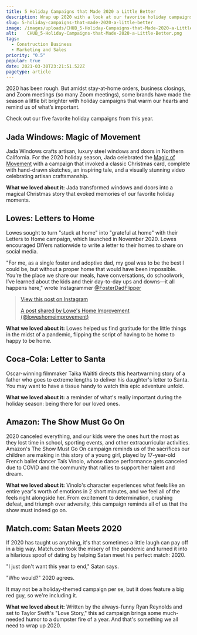 ```yaml
---
title: 5 Holiday Campaigns that Made 2020 a Little Better
description: Wrap up 2020 with a look at our favorite holiday campaigns from the brands that touched our hearts and made us laugh when we needed it most.
slug: 5-holiday-campaigns-that-made-2020-a-little-better
image: /images/uploads/CHUB_5-Holiday-Campaigns-that-Made-2020-a-Little-Better.png
alt: 	CHUB_5-Holiday-Campaigns-that-Made-2020-a-Little-Better.png
tags:
  - Construction Business
  - Marketing and Sales
priority: "0.5"
popular: true
date: 2021-03-30T23:21:51.522Z
pagetype: article
---
```


2020 has been rough. But amidst stay-at-home orders, business closings, and Zoom meetings (so many Zoom meetings), some brands have made the season a little bit brighter with holiday campaigns that warm our hearts and remind us of what’s important.

Check out our five favorite holiday campaigns from this year.

Jada Windows: Magic of Movement
-------------------------------

Jada Windows crafts artisan, luxury steel windows and doors in Northern California. For the 2020 holiday season, Jada celebrated the [Magic of Movement](https://jadawindows.com/magic-of-movement) with a campaign that invoked a classic Christmas card, complete with hand-drawn sketches, an inspiring tale, and a visually stunning video celebrating artisan craftsmanship.

**What we loved about it:** Jada transformed windows and doors into a magical Christmas story that evoked memories of our favorite holiday moments.

Lowes: Letters to Home
----------------------

Lowes sought to turn "stuck at home" into "grateful at home" with their Letters to Home campaign, which launched in November 2020. Lowes encouraged DIYers nationwide to write a letter to their homes to share on social media.

"For me, as a single foster and adoptive dad, my goal was to be the best I could be, but without a proper home that would have been impossible. You’re the place we share our meals, have conversations, do schoolwork, I’ve learned about the kids and their day-to-day ups and downs—it all happens here," wrote Instagrammer [@FosterDadFlipper](https://www.instagram.com/fosterdadflipper/)

> [](https://www.instagram.com/p/CIjR-oOD6Gk/?utm_source=ig_embed&utm_campaign=loading)
>
> [View this post on Instagram](https://www.instagram.com/p/CIjR-oOD6Gk/?utm_source=ig_embed&utm_campaign=loading)
>
> [A post shared by Lowe's Home Improvement (@loweshomeimprovement)](https://www.instagram.com/p/CIjR-oOD6Gk/?utm_source=ig_embed&utm_campaign=loading)

**What we loved about it:** Lowes helped us find gratitude for the little things in the midst of a pandemic, flipping the script of having to be home to happy to be home.

Coca-Cola: Letter to Santa
--------------------------

Oscar-winning filmmaker Taika Waititi﻿﻿ directs this heartwarming story of a father who goes to extreme lengths to deliver his daughter's letter to Santa. You may want to have a tissue handy to watch this epic adventure unfold.

**What we loved about it:** a reminder of what's really important during the holiday season: being there for our loved ones.

Amazon: The Show Must Go On
---------------------------

2020 canceled everything, and our kids were the ones hurt the most as they lost time in school, sporting events, and other extracurricular activities. Amazon's The Show Must Go On campaign reminds us of the sacrifices our children are making in this story of a young girl, played by 17-year-old French ballet dancer Taïs Vinolo, whose dance performance gets canceled due to COVID and the community that rallies to support her talent and dream.

**What we loved about it:** Vinolo's character experiences what feels like an entire year's worth of emotions in 2 short minutes, and we feel all of the feels right alongside her. From excitement to determination, crushing defeat, and triumph over adversity, this campaign reminds all of us that the show must indeed go on.

Match.com: Satan Meets 2020
---------------------------

If 2020 has taught us anything, it's that sometimes a little laugh can pay off in a big way. Match.com took the misery of the pandemic and turned it into a hilarious spoof of dating by helping Satan meet his perfect match: 2020.

"I just don't want this year to end," Satan says.

"Who would?" 2020 agrees.

It may not be a holiday-themed campaign per se, but it does feature a big red guy, so we're including it.

**What we loved about it:** Written by the always-funny Ryan Reynolds and set to Taylor Swift's "Love Story," this ad campaign brings some much-needed humor to a dumpster fire of a year. And that's something we all need to wrap up 2020.
